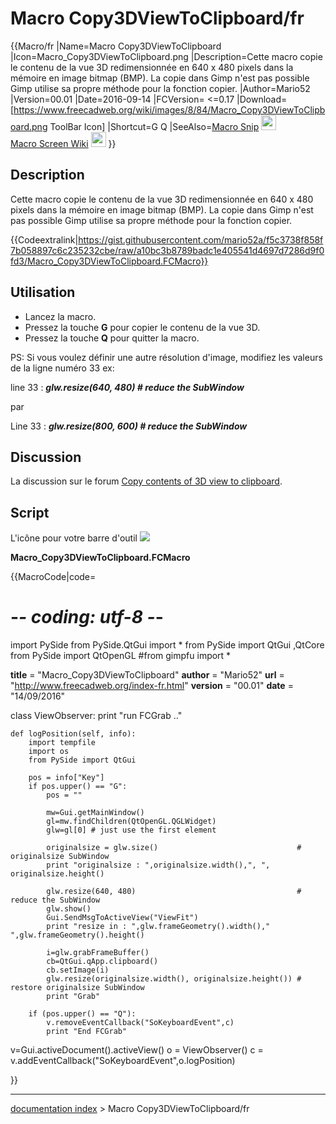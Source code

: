# Macro Copy3DViewToClipboard/fr
{{Macro/fr
|Name=Macro Copy3DViewToClipboard
|Icon=Macro_Copy3DViewToClipboard.png
|Description=Cette macro copie le contenu de la vue 3D redimensionnée en 640 x 480 pixels dans la mémoire en image bitmap (BMP). La copie dans Gimp n'est pas possible Gimp utilise sa propre méthode pour la fonction copier.
|Author=Mario52
|Version=00.01
|Date=2016-09-14
|FCVersion= <=0.17
|Download=[https://www.freecadweb.org/wiki/images/8/84/Macro_Copy3DViewToClipboard.png ToolBar Icon]
|Shortcut=G Q
|SeeAlso=[Macro Snip](Macro_Snip/fr.md) <img src="images/Snip.png" width=24px><br/>[Macro Screen Wiki](Macro_Screen_Wiki/fr.md) <img src="images/Macro_Screen_Wiki.png" width=24px>
}}

## Description

Cette macro copie le contenu de la vue 3D redimensionnée en 640 x 480 pixels dans la mémoire en image bitmap (BMP). La copie dans Gimp n\'est pas possible Gimp utilise sa propre méthode pour la fonction copier.


{{Codeextralink|https://gist.githubusercontent.com/mario52a/f5c3738f858f7b058897c6c235232cbe/raw/a10bc3b8789badc1e405541d4697d7286d9f0fd3/Macro_Copy3DViewToClipboard.FCMacro}}

## Utilisation

-   Lancez la macro.
-   Pressez la touche **G** pour copier le contenu de la vue 3D.
-   Pressez la touche **Q** pour quitter la macro.

PS: Si vous voulez définir une autre résolution d\'image, modifiez les valeurs de la ligne numéro 33 ex:

line 33 : ***glw.resize(640, 480) \# reduce the SubWindow***

par

Line 33 : ***glw.resize(800, 600) \# reduce the SubWindow***

## Discussion

La discussion sur le forum [Copy contents of 3D view to clipboard](http://forum.freecadweb.org/viewtopic.php?f=3&t=16731).

## Script

L\'icône pour votre barre d\'outil ![](images/Macro_Copy3DViewToClipboard.png )

**Macro\_Copy3DViewToClipboard.FCMacro**


{{MacroCode|code=
# -*- coding: utf-8 -*-
import PySide
from PySide.QtGui import *
from PySide import QtGui ,QtCore
from PySide import QtOpenGL
#from gimpfu import *
 
__title__   = "Macro_Copy3DViewToClipboard"
__author__  = "Mario52"
__url__     = "http://www.freecadweb.org/index-fr.html"
__version__ = "00.01"
__date__    = "14/09/2016"
           
class ViewObserver:
    print "run FCGrab .."
 
    def logPosition(self, info):
        import tempfile
        import os
        from PySide import QtGui
 
        pos = info["Key"]
        if pos.upper() == "G":
            pos = ""
           
            mw=Gui.getMainWindow()
            gl=mw.findChildren(QtOpenGL.QGLWidget)
            glw=gl[0] # just use the first element
 
            originalsize = glw.size()                               # originalsize SubWindow
            print "originalsize : ",originalsize.width(),", ", originalsize.height()
 
            glw.resize(640, 480)                                    # reduce the SubWindow
            glw.show()
            Gui.SendMsgToActiveView("ViewFit")
            print "resize in : ",glw.frameGeometry().width()," ",glw.frameGeometry().height()
 
            i=glw.grabFrameBuffer()
            cb=QtGui.qApp.clipboard()
            cb.setImage(i)
            glw.resize(originalsize.width(), originalsize.height()) # restore originalsize SubWindow
            print "Grab"
 
        if (pos.upper() == "Q"):
            v.removeEventCallback("SoKeyboardEvent",c)
            print "End FCGrab"
 
 
v=Gui.activeDocument().activeView()
o = ViewObserver()
c = v.addEventCallback("SoKeyboardEvent",o.logPosition)

}}

---
[documentation index](../README.md) > Macro Copy3DViewToClipboard/fr
